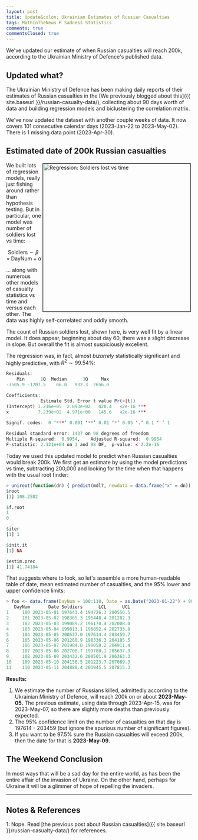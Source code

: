 ```yaml
---
layout: post
title: Update&colon; Ukrainian Estimates of Russian Casualties
tags: MathInTheNews R Sadness Statistics
comments: true
commentsClosed: true
---
```


We've updated our estimate of when Russian casualties will reach 200k, according to the
Ukrainian Ministry of Defence's published data.  


## Updated what?  

The Ukrainian Ministry of Defence has been making daily reports of their estimates of
Russian casualties in the 
[We previously blogged about this]({{ site.baseurl }}/russian-casualty-data/),
collecting about 90 days worth of data and building regression models and biclustering the
correlation matrix.  

We've now updated the dataset with another couple weeks of data.  It now covers 101 consecutive
calendar days (2023-Jan-22 to 2023-May-02).  There is 1 missing data point (2023-Apr-30).  

## Estimated date of 200k Russian casualties  

<a href="{{ site.baseurl }}/images/2023-05-01-russian-casualty-data-update-regress-Soldiers-on-DayNum.png"><img src="{{ site.baseurl }}/images/2023-05-01-russian-casualty-data-update-regress-Soldiers-on-DayNum-thumb.jpg" width="400" height="400" alt="Regression: Soldiers lost vs time" title="Regression: Soldiers lost vs time" style="float: right; margin: 3px 3px 3px 3px; border: 1px solid #000000;"></a>
We built lots of regression models, really just fishing around rather than hypothesis
testing.  But in particular, one model was number of soldiers lost vs time:  

$$
\mbox{Soldiers} \sim \beta \times \mbox{DayNum} + \alpha
$$

&hellip; along with numerous other models of casualty statistics vs time and versus each
other.  The data was highly self-correlated and oddly smooth.  

The count of Russian soldiers lost, shown here, is very well fit by a linear model.  It
does appear, beginning about day 60, there was a slight decrease in slope.  But overall
the fit is almost suspiciously excellent.  

The regression was, in fact, almost _bizarrely_ statistically significant and highly
predictive, with $R^2 \sim 99.54\%$:  

```R
Residuals:
    Min      1Q  Median      3Q     Max 
-3505.9 -1207.5    66.0   932.3  2656.0 

Coefficients:
             Estimate Std. Error t value Pr(>|t|)    
(Intercept) 1.216e+05  2.893e+02   420.4   <2e-16 ***
x           7.239e+02  4.971e+00   145.6   <2e-16 ***
---
Signif. codes:  0 ‘***’ 0.001 ‘**’ 0.01 ‘*’ 0.05 ‘.’ 0.1 ‘ ’ 1

Residual standard error: 1437 on 98 degrees of freedom
Multiple R-squared:  0.9954,	Adjusted R-squared:  0.9954 
F-statistic: 2.121e+04 on 1 and 98 DF,  p-value: < 2.2e-16
```

Today we used this updated model to predict when Russian casualties would break 200k.  We
first get an estimate by using the model predictions vs time, subtracting 200,000 and
looking for the time when that happens with the usual root finder:  

```R
> uniroot(function(dn) { predict(mdl7, newdata = data.frame("x" = dn)) - 200000 }, interval = c(100, 150))
$root
[1] 108.2582

$f.root
1 
0 

$iter
[1] 1

$init.it
[1] NA

$estim.prec
[1] 41.74184
```

That suggests where to look, so let's assemble a more human-readable table of date,
mean estimated number of casualties, and the 95% lower and upper confidence limits:  

```R
> foo <- data.frame(DayNum = 100:110, Date = as.Date("2023-01-22") + 99:109, predict(mdl7, newdata = data.frame(x = 105:115), interval = "prediction")); colnames(foo)[3:5] <- c("Soldiers", "LCL", "UCL"); foo
   DayNum       Date Soldiers      LCL      UCL
1     100 2023-05-01 197641.4 194726.3 200556.5
2     101 2023-05-02 198365.3 195448.4 201282.3
3     102 2023-05-03 199089.2 196170.4 202008.0
4     103 2023-05-04 199813.1 196892.4 202733.8
5     104 2023-05-05 200537.0 197614.4 203459.7
6     105 2023-05-06 201260.9 198336.3 204185.5
7     106 2023-05-07 201984.8 199058.2 204911.4
8     107 2023-05-08 202708.7 199780.1 205637.3
9     108 2023-05-09 203432.6 200501.9 206363.3
10    109 2023-05-10 204156.5 201223.7 207089.3
11    110 2023-05-11 204880.4 201945.5 207815.3
```

__Results:__  

1. We estimate the number of Russians killed, admittedly according to the Ukrainian
   Ministry of Defence, will reach 200k on or about __2023-May-05.__  The previous estimate,
   using data through 2023-Apr-15, was for 2023-May-07, so there are slightly more deaths
   than previously expected.  
2. The 95% confidence limit on the number of casualties on that day is 197614 - 203459 (but
   ignore the spurious number of significant figures).  
3. If you want to be 97.5% sure the Russian casualties will exceed 200k, then the date for
   that is __2023-May-09.__  


## The Weekend Conclusion  

In most ways that will be a sad day for the entire world, as has been the entire affair of
the invasion of Ukraine.  On the other hand, perhaps for Ukraine it will be a glimmer of
hope of repelling the invaders.  

---

## Notes &amp; References  

<!--
<sup id="fn1a">[[1]](#fn1)</sup>

<a id="fn1">1</a>: ***, ["***"](***), *** [↩](#fn1a)  

<a href="{{ site.baseurl }}/images/***">
  <img src="{{ site.baseurl }}/images/***" width="400" height="***" alt="***" title="***" style="float: right; margin: 3px 3px 3px 3px; border: 1px solid #000000;">
</a>

<a href="***">
  <img src="{{ site.baseurl }}/images/***" width="550" height="***" alt="***" title="***" style="margin: 3px 3px 3px 3px; border: 1px solid #000000;">
</a>

<iframe width="400" height="224" src="***" allow="accelerometer; encrypted-media; gyroscope; picture-in-picture" allowfullscreen style="float: right; margin: 3px 3px 3px 3px; border: 1px solid #000000;"></iframe>
-->

<a id="fn1">1</a>: Nope.  Read [the previous post about Russian casualties]({{ site.baseurl }}/russian-casualty-data/) for references.  
